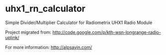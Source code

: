 uhx1_rn_calculator
==================

Simple Divider/Multiplier Calculator for Radiometrix UHX1 Radio Module

Project migrated from:
http://code.google.com/p/kth-wsn-longrange-radio-uplink/

For more information:
http://alpsayin.com/